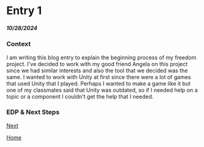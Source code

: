 # Entry 1
##### 10/28/2024

### Context
I am writing this blog entry to explain the beginning process of my freedom project. I've decided to work with my good friend Angela on this project since we had similar interests and also the tool that we decided was the same. I wanted to work with Unity at first since there were a lot of games that used Unity that I played. Perhaps I wanted to make a game like it but one of my classmates said that Unity was outdated, so if I needed help on a topic or a component I couldn't get the help that I needed. 

### EDP & Next Steps

[Next](entry02.md)

[Home](../README.md)

